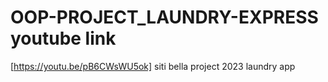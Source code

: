 # OOP-PROJECT_LAUNDRY-EXPRESS youtube link


[https://youtu.be/pB6CWsWU5ok]
siti bella project 2023
laundry app
